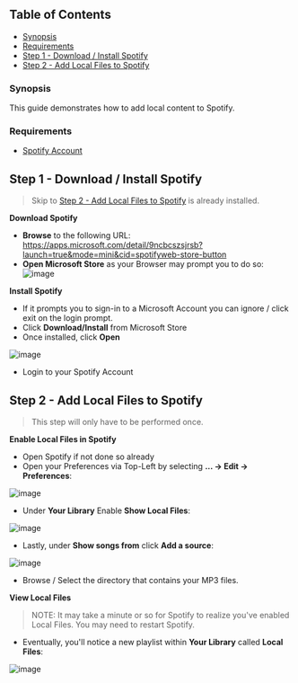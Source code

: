 ## Table of Contents
* [Synopsis](#synopsis)
* [Requirements](#requirements)
* [Step 1 - Download / Install Spotify](#step-1---download--install-spotify)
* [Step 2 - Add Local Files to Spotify](#step-2---add-local-files-to-spotify)

### Synopsis
This guide demonstrates how to add local content to Spotify.

### Requirements
* [Spotify Account](https://spotify.com)

## Step 1 - Download / Install Spotify
> Skip to [Step 2 - Add Local Files to Spotify](#step-2---add-local-files-to-spotify) is already installed.

**Download Spotify**
* **Browse** to the following URL: https://apps.microsoft.com/detail/9ncbcszsjrsb?launch=true&mode=mini&cid=spotifyweb-store-button
* **Open Microsoft Store** as your Browser may prompt you to do so:
![image](https://github.com/user-attachments/assets/9741a3b1-b001-4807-b2bb-09cef99e9826)

**Install Spotify**
* If it prompts you to sign-in to a Microsoft Account you can ignore / click exit on the login prompt.
* Click **Download/Install** from Microsoft Store
* Once installed, click **Open**

![image](https://github.com/user-attachments/assets/834f89f3-4b88-4697-a28b-09f9811859ce)

* Login to your Spotify Account

## Step 2 - Add Local Files to Spotify
> This step will only have to be performed once.

**Enable Local Files in Spotify**

* Open Spotify if not done so already
* Open your Preferences via Top-Left by selecting **... -> Edit -> Preferences**:

![image](https://github.com/user-attachments/assets/ea409bfa-be58-46b1-b6f3-cf42ad27f4ff)

* Under **Your Library** Enable **Show Local Files**:

![image](https://github.com/user-attachments/assets/e1cccdc8-0298-463c-b0e6-ce10b4c244e4)

* Lastly, under **Show songs from** click **Add a source**:

![image](https://github.com/user-attachments/assets/91501665-816c-4319-9d77-ea1f89ae16ce)

* Browse / Select the directory that contains your MP3 files.

**View Local Files**
> NOTE: It may take a minute or so for Spotify to realize you've enabled Local Files. You may need to restart Spotify.

* Eventually, you'll notice a new playlist within **Your Library** called **Local Files**:

![image](https://github.com/user-attachments/assets/fb83032c-852c-4f36-a8ee-11cc61c73761)

